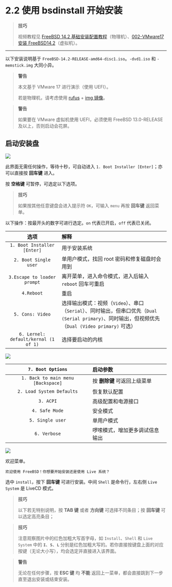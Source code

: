 # 2.2 使用 bsdinstall 开始安装

>**技巧**
>
>视频教程见 [FreeBSD 14.2 基础安装配置教程](https://www.bilibili.com/video/BV1STExzEEhh)（物理机）、[002-VMware17 安装 FreeBSD14.2](https://www.bilibili.com/video/BV1gji2YLEoC)（虚拟机）。

---

以下安装说明基于 `FreeBSD-14.2-RELEASE-amd64-disc1.iso`。`-dvd1.iso` 和 `-memstick.img` 大同小异。

>**警告**
>
>本文基于 VMware 17 进行演示（使用 UEFI）。
>
>若是物理机，请考虑使用 [rufus](https://rufus.ie/zh/) + [img 镜像](https://download.freebsd.org/ftp/releases/ISO-IMAGES/14.1/FreeBSD-14.1-RELEASE-amd64-memstick.img)。


> **警告**
>
> 如果要在 VMware 虚拟机使用 UEFI，必须使用 FreeBSD 13.0-RELEASE 及以上，否则启动会花屏。

## 启动安装盘

![](../.gitbook/assets/ins1.png)

此界面无需任何操作，等待十秒，可自动进入 `1. Boot Installer [Enter]`；亦可以直接按 **回车键** 进入。

按 **空格键** 可暂停，可选定以下选项。

>**技巧**
>
>如果按其他任意键盘会进入提示符 `OK`，可输入 `menu` 再按 **回车键** 返回菜单。

以下操作：按最开头的数字可进行选定。`on` 代表已开启，`off` 代表已关闭。

|     选项     |                                   解释                                    |
| :----------: | :----------------------------------------------------------------------- |
|`1. Boot Installer [Enter]`|用于安装系统|
| `2. Boot Single user` |  单用户模式，找回 root 密码和修复磁盘时会用到 |
|  `3.Escape to loader prompt`   |           离开菜单，进入命令模式，进入后输入 `reboot` 回车可重启                                |
| `4.Reboot`  |        重启                      |
|  `5. Cons: Video`    |    选择输出模式：视频（`Video`）、串口（`Serial`）、同时输出，但串口优先（`Dual (Serial primary)`、同时输出，但视频优先（`Dual (Video primary)` 可选）                         |
|`6. Lernel: default/kernal (1 of 1)`|选择要启动的内核|

![](../.gitbook/assets/ins2.png)

|**`7. Boot Options`**|启动参数|
| :----------: | :----------------------------------------------------------------------- |
|`1. Back to main menu [Backspace]`|按 **删除键** 可返回上级菜单 |
|`2. Load System Defaults`|恢复默认配置|
|`3. ACPI`|高级配置和电源接口|
|`4. Safe Mode`|安全模式|
|`5. Single user`|单用户模式|
|`6. Verbose`|啰嗦模式，增加更多调试信息输出|


![](../.gitbook/assets/ins3.png)

欢迎菜单。

`欢迎使用 FreeBSD！你想要开始安装还是使用 Live 系统？`

选中 `install`，按下 **回车键** 可进行安装。中间 `Shell` 是命令行，左右侧 `Live System` 是 LiveCD 模式。

>**技巧**
>
>以下若无特别说明，按 **TAB 键** 或者 **方向键** 可选择不同条目；按 **回车键** 可以选定高亮条目；

>**技巧**
>
>注意观察图片中的红色加粗大写首字母，如 `Install`、`Shell` 和 `Live System` 中的 **`I`**、**`S`**、**`L`** 分别是红色加粗大写的。若你直接按键盘上面的对应按键（无论大小写），均会选定并直接进入该界面。


>**警告**
>
>无论在任何步骤，按 **ESC 键** 均 **不能** 返回上一菜单，都会直接跳到下一步直至退出安装或结束安装。
